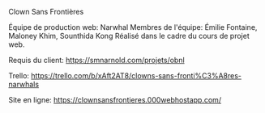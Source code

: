 
Clown Sans Frontières

Équipe de production web: Narwhal
Membres de l'équipe: Émilie Fontaine, Maloney Khim, Sounthida Kong
Réalisé dans le cadre du cours de projet web.
    
Requis du client: https://smnarnold.com/projets/obnl

Trello: https://trello.com/b/xAft2AT8/clowns-sans-fronti%C3%A8res-narwhals

Site en ligne: https://clownsansfrontieres.000webhostapp.com/
